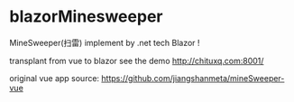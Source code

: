 # blazorMinesweeper
MineSweeper(扫雷) implement by .net tech Blazor !

transplant from vue to blazor
see the demo
http://chituxq.com:8001/

original vue app source:
https://github.com/jiangshanmeta/mineSweeper-vue
